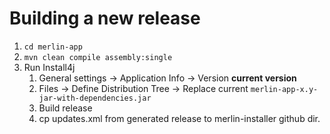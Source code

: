 # Building a new release
1. `cd merlin-app`
2. `mvn clean compile assembly:single`
3. Run Install4j
   1. General settings -> Application Info -> Version __current version__
   2. Files -> Define Distribution Tree -> Replace current `merlin-app-x.y-jar-with-dependencies.jar`
   3. Build release
   4. cp updates.xml from generated release to merlin-installer github dir.